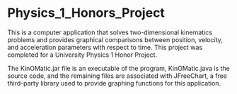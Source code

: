 # Physics_1_Honors_Project
This is a computer application that solves two-dimensional kinematics problems and provides graphical comparisons between position, velocity, and acceleration parameters with respect to time.  This project was completed for a University Physics 1 Honor Project.

The KinOMatic.jar file is an executable of the program, KinOMatic.java is the source code, and the remaining files are associated with JFreeChart, a free third-party library used to provide graphing functions for this application.
